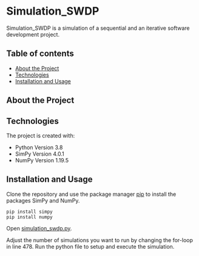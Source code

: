 # Simulation_SWDP

Simulation_SWDP is a simulation of a sequential and an iterative software development project.

## Table of contents
* [About the Project](#about-the-project)
* [Technologies](#technologies)
* [Installation and Usage](#installation-and-usage)

## About the Project

## Technologies
The project is created with: 
* Python Version 3.8
* SimPy Version 4.0.1
* NumPy Version 1.19.5

## Installation and Usage
Clone the repository and use the package manager [pip](https://pip.pypa.io/en/stable/) to install the packages SimPy and NumPy.
```
pip install simpy
pip install numpy
```
Open [simulation_swdp.py](https://github.com/CarlaHofmann/Simulation_SWDP/blob/205df58c034ee1f98d7eba2e8852f6e500fc16cc/simulation_swdp.py). 

Adjust the number of simulations you want to run by changing the for-loop in line 478. Run the python file to setup and execute the simulation.
